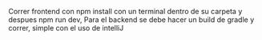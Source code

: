 Correr frontend con npm install con un terminal dentro de su carpeta y despues npm run dev,
Para el backend se debe hacer un build de gradle y correr, simple con el uso de intelliJ
